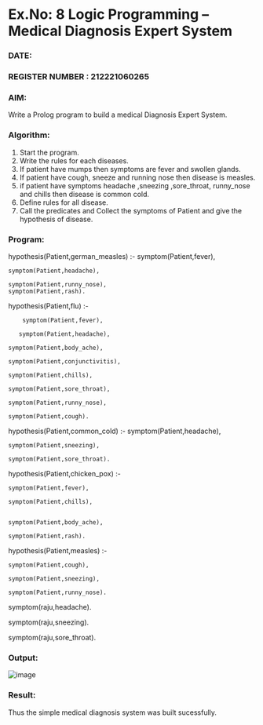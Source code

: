 # Ex.No: 8  Logic Programming –  Medical Diagnosis Expert System
### DATE:                                                                            
### REGISTER NUMBER : 212221060265
### AIM: 
Write a Prolog program to build a medical Diagnosis Expert System.
###  Algorithm:
1. Start the program.
2. Write the rules for each diseases.
3. If patient have mumps then symptoms are fever and swollen glands.
4. If patient have cough, sneeze and running nose then disease is measles.
5. if patient have symptoms headache ,sneezing ,sore_throat, runny_nose and  chills then disease is common cold.
6. Define rules for all disease.
7. Call the predicates and Collect the symptoms of Patient and give the hypothesis of disease.
        

### Program:

hypothesis(Patient,german_measles) :-
	symptom(Patient,fever),
 
	symptom(Patient,headache),
 
	symptom(Patient,runny_nose),
	symptom(Patient,rash).
 
hypothesis(Patient,flu) :-

        symptom(Patient,fever),
	
       symptom(Patient,headache),
       
	symptom(Patient,body_ache),
 
	symptom(Patient,conjunctivitis),
 
	symptom(Patient,chills),
 
	symptom(Patient,sore_throat),
 
	symptom(Patient,runny_nose),
 
	symptom(Patient,cough).
 
hypothesis(Patient,common_cold) :-
	symptom(Patient,headache),
 
	symptom(Patient,sneezing),
 
	symptom(Patient,sore_throat).
 
hypothesis(Patient,chicken_pox) :-

	symptom(Patient,fever),
 
	symptom(Patient,chills),

 
	symptom(Patient,body_ache),
 
	symptom(Patient,rash).
 
hypothesis(Patient,measles) :-

	symptom(Patient,cough),
 
	symptom(Patient,sneezing),
 
	symptom(Patient,runny_nose).
 
symptom(raju,headache).

symptom(raju,sneezing).

symptom(raju,sore_throat).


### Output:

![image](https://github.com/Shaiksushma123/AI_Lab_2023-24/assets/159005642/31fd3612-a285-4ac5-bb10-17afbd2e47cf)


### Result:
Thus the simple medical diagnosis system was built sucessfully.
